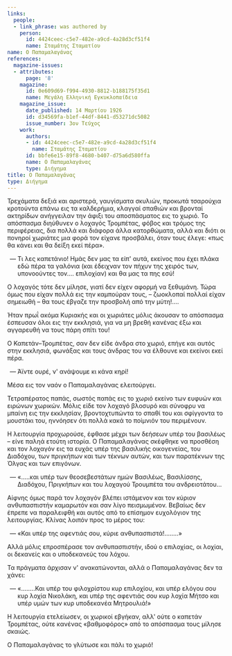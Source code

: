 ```yaml
---
links:
  people:
  - link_phrase: was authored by
    person:
      id: 4424ceec-c5e7-482e-a9cd-4a28d3cf51f4
      name: Σταμάτης Σταματίου
name: Ο Παπαμαλαγάνας
references:
  magazine-issues:
  - attributes:
      page: '8'
    magazine:
      id: 0e609d69-f994-4930-8812-b188175f35d1
      name: Μεγάλη Ελληνική Εγκυκλοπαίδεια
    magazine_issue:
      date_published: 14 Μαρτίου 1926
      id: d34569fa-b1ef-44df-8441-d53271dc5082
      issue_number: 3ον Τεύχος
    work:
      authors:
      - id: 4424ceec-c5e7-482e-a9cd-4a28d3cf51f4
        name: Σταμάτης Σταματίου
      id: bbfe6e15-89f8-4680-b407-d75a6d580ffa
      name: Ο Παπαμαλαγάνας
      type: Διήγημα
title: Ο Παπαμαλαγάνας
type: Διήγημα
---
```


<main class="content" itemprop="text">
<p>Τρεχάματα δεξιά και αριστερά, γαυγίσματα σκυλιών, προκωτά τσαρούχια κροτούντα επάνω εις τα καλδερήμια, κλαγγαί σπαθιών
και βρονταί ακτηρίδων ανήγγειλαν την άφιξι του αποσπάσματος εις το χωριό. Το απόσπασμα διηύθυνεν ο λοχαγός Τρομπέτας,
φόβος και τρόμος της περιφέρειας, δια πολλά και διάφορα άλλα κατορθώματα, αλλά και διότι οι πονηροί χωριάτες μια φορά
τον είχανε προσβάλει, όταν τους έλεγε: «πως θα κάνει και θα δείξη εκεί πέρα».</p>

<ol style="list-style-type: '&mdash; '">
  <li>
    Τι λες καπετάνιο! Ημάς δεν μας τα είπ' αυτά, εκείνος που έχει πλάκα εδώ πέρα τα γαλόνια (και έδειχναν τον πήχυν της
    χειρός των, υπονοούντες τον.... επιλοχίαν) και θα μας τα πης εσύ!
  </li>
</ol>

<p>Ο λοχαγός τότε δεν μίλησε, γιατί δεν είχεν αφορμή να ξεθυμάνη. Τώρα όμως που είχαν πολλά εις την καμπούραν τους, &ndash;
ζωοκλοπαί πολλαί είχαν σημειωθή &ndash; θα τους έβγαζε την προσβολή από την μύτη!....</p>

<p>Ήταν πρωΐ ακόμα Κυριακής και οι χωριάτες μόλις άκουσαν το απόσπασμα έσπευσαν όλοι εις την εκκλησιά, για να μη βρεθή
κανένας έξω και αγγαρευθή να τους πάρη σπίτι του!</p>

<p>Ο Καπετάν&ndash;Τρομπέτας, σαν δεν είδε άνδρα στο χωριό, επήγε και αυτός στην εκκλησιά, φωνάξας και τους άνδρας του να
έλθουνε και εκείνοι εκεί πέρα.</p>

<ol style="list-style-type: '&mdash; '">
  <li>Άϊντε ουρέ, ν' ανάψουμε κι κάνα κηρί!</li>
</ol>

<p>Μέσα εις τον ναόν ο Παπαμαλαγάνας ελειτούργει.</p>

<p>Τετραπέρατος παπάς, σωστός παπάς εις το χωριό εκείνο των ευφυών και ειρώνων χωρικών. Μόλις είδε τον λοχαγό βλοσυρό και
σύνοφρυ να μπαίνη εις την εκκλησίαν, βροντοχτυπώντα το σπαθί του και σφίγγοντα το μουστάκι του, ηννόησεν ότι πολλά κακά
το ποίμνιόν του περιμένουν.</p>

<p>Η λειτουργία προχωρούσε, έφθασε μέχρι των δεήσεων υπέρ του βασιλέως &ndash; είνε παληά ετούτη ιστορία. Ο Παπαμαλαγάνας
σκέφθηκε να προσθέση και τον λοχαγόν εις τα ευχάς υπέρ της βασιλικής οικογενείας, του Διαδόχου, των πριγκήπων και των
τέκνων αυτών, και των παρατέκνων της Όλγας και των επιγόνων.</p>

<ol style="list-style-type: '&mdash; '">
  <li>«.....και υπέρ των θεοσεβεστάτων ημών Βασιλέως, Βασιλίσσης, Διαδόχου, Πριγκήπων και του λοχαγού Τρουμπέτα του
  ανδρειοτάτου...</li>
</ol>

<p>Αίφνης όμως παρά τον λοχαγόν βλέπει ιστάμενον και τον κύριον ανθυπασπιστήν καμαρωτόν και σαν λίγο πεισμωμένον. Βεβαίως
δεν έπρεπε να παραλειφθή και αυτός από το επίσημον ευχολόγιον της λειτουργίας. Κλίνας λοιπόν προς το μέρος του:</p>

<ol style="list-style-type: '&mdash; '">
  <li>«Και υπέρ της αφεντιάς σου, κύριε ανθυπασπιστά!........»</li>
</ol>

<p>Αλλά μόλις επροσπέρασε τον ανθυπασπιστήν, ιδού ο επιλοχίας, οι λοχίαι, οι δεκανείς και ο υποδεκανεύς του λόχου.</p>

<p>Τα πράγματα άρχισαν ν' ανακατώνονται, αλλά ο Παπαμαλαγάνας δεν τα χάνει:</p>

<ol style="list-style-type: '&mdash; '">
  <li>«........Και υπέρ του φιλοχρίστου κυρ επιλοχίου, και υπέρ ελόγου σου κυρ λοχία Νικολάκη, και υπέρ της αφεντιάς
  σου κυρ λοχία Μήτσο και υπέρ υμών των κυρ υποδεκανέα Μητρουλιά!»</li>
</ol>

<p>Η λειτουργία ετελείωσεν, οι χωρικοί εβγήκαν, αλλ' ούτε ο καπετάν Τρομπέτας, ούτε κανένας «βαθμοφόρος» από το απόσπασμα
τους μίλησε σκαιώς.</p>

<p>Ο Παπαμαλαγάνας το γλύτωσε και πάλι το χωριό!</p>
</main>
